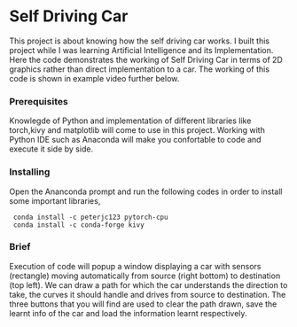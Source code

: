 # Self Driving Car
 This project is about knowing how the self driving car works. I built this project while I was learning Artificial Intelligence and its Implementation. Here the code demonstrates the working of Self Driving Car in terms of 2D graphics rather than direct implementation to a car. The working of this code is shown in example video further below.
 
 ### Prerequisites
 Knowlegde of Python and implementation of different libraries like torch,kivy and matplotlib will come to use in this project. Working with Python IDE such as Anaconda will make you confortable to code and execute it side by side.  
 ### Installing
 Open the Ananconda prompt and run the following codes in order to install some important libraries,
   
```
 conda install -c peterjc123 pytorch-cpu  
 conda install -c conda-forge kivy
 ```  
 
 ### Brief
 Execution of code will popup a window displaying a car with sensors (rectangle) moving automatically from source (right bottom) to destination (top left). We can draw a path for which the car understands the direction to take, the curves it should handle and drives from source to destination. The three buttons that you will find are used to clear the path drawn, save the learnt info of the car and load the information learnt respectively.
